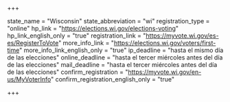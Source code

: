 +++

state_name = "Wisconsin"
state_abbreviation = "wi"
registration_type = "online"
hp_link = "https://elections.wi.gov/elections-voting"
hp_link_english_only = "true"
registration_link = "https://myvote.wi.gov/es-es/RegisterToVote"
more_info_link = "https://elections.wi.gov/voters/first-time"
more_info_link_english_only = "true"
ip_deadline = "hasta el mismo día de las elecciones"
online_deadline = "hasta el tercer miércoles antes del día de las elecciones"
mail_deadline = "hasta el tercer miércoles antes del día de las elecciones"
confirm_registration = "https://myvote.wi.gov/en-us/MyVoterInfo"
confirm_registration_english_only = "true"

+++